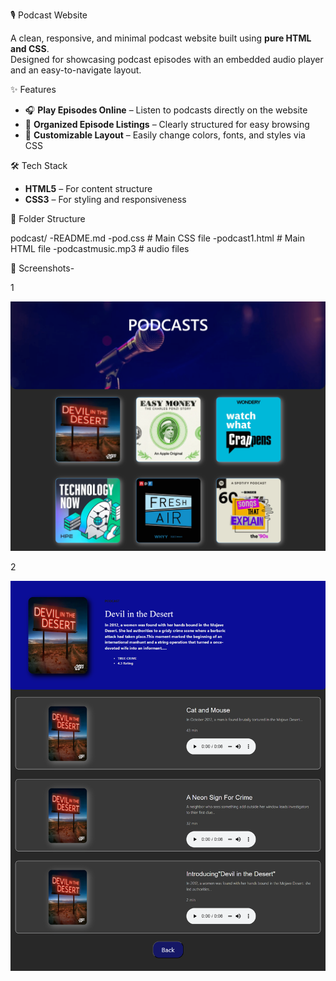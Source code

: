 🎙️ Podcast Website

A clean, responsive, and minimal podcast website built using **pure HTML and CSS**.  
Designed for showcasing podcast episodes with an embedded audio player and an easy-to-navigate layout.


✨ Features

- 🎧 **Play Episodes Online** – Listen to podcasts directly on the website  
- 📂 **Organized Episode Listings** – Clearly structured for easy browsing   
- 🎨 **Customizable Layout** – Easily change colors, fonts, and styles via CSS  


🛠️ Tech Stack

- **HTML5** – For content structure  
- **CSS3** – For styling and responsiveness  


 📂 Folder Structure

 podcast/
    -README.md
    -pod.css # Main CSS file
    -podcast1.html # Main HTML file
    -podcastmusic.mp3 # audio files


📸 Screenshots-

1

![image alt](https://github.com/sainadh656/podcast/blob/f4f2dcad012bd8706ce66f36149189f6b6799c66/page1.png)

2

![image alt](https://github.com/sainadh656/podcast/blob/b82e98ae58656e49d58122095e1939928643aba9/page2.png)
